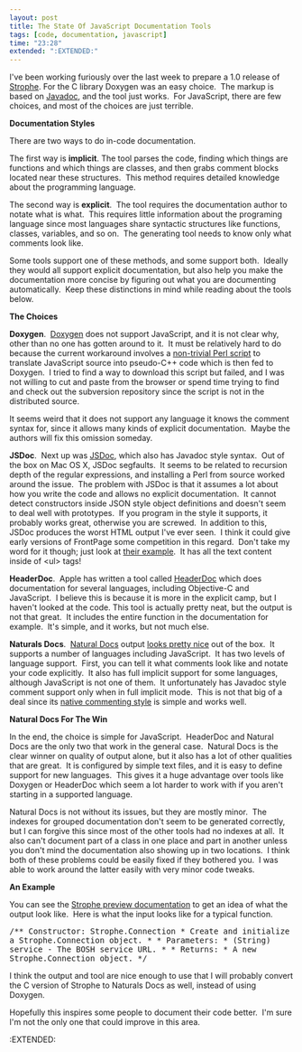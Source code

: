 ```yaml
---
layout: post
title: The State Of JavaScript Documentation Tools
tags: [code, documentation, javascript]
time: "23:28"
extended: ":EXTENDED:"
---
```


I've been working furiously over the last week to prepare a 1.0 release of <a href="http://metajack.im/2008/06/30/strophe-preview-xmpp-in-javascript/">Strophe</a>. For the C library Doxygen was an easy choice.  The markup is based on <a href="http://en.wikipedia.org/wiki/Javadoc">Javadoc</a>, and the tool just works.  For JavaScript, there are few choices, and most of the choices are just terrible.

<strong>Documentation Styles</strong>

There are two ways to do in-code documentation.

The first way is <strong>implicit</strong>. The tool parses the code, finding which things are functions and which things are classes, and then grabs comment blocks located near these structures.  This method requires detailed knowledge about the programming language.

The second way is <strong>explicit</strong>.  The tool requires the documentation author to notate what is what.  This requires little information about the programing language since most languages share syntactic structures like functions, classes, variables, and so on.  The generating tool needs to know only what comments look like.

Some tools support one of these methods, and some support both.  Ideally they would all support explicit documentation, but also help you make the documentation more concise by figuring out what you are documenting automatically.  Keep these distinctions in mind while reading about the tools below.

<strong>The Choices</strong>

<strong>Doxygen</strong>.  <a href="http://www.doxygen.org/">Doxygen</a> does not support JavaScript, and it is not clear why, other than no one has gotten around to it.  It must be relatively hard to do because the current workaround involves a <a href="http://jsunit.berlios.de/internal.html">non-trivial Perl script</a> to translate JavaScript source into pseudo-C++ code which is then fed to Doxygen.  I tried to find a way to download this script but failed, and I was not willing to cut and paste from the browser or spend time trying to find and check out the subversion repository since the script is not in the distributed source.

It seems weird that it does not support any language it knows the comment syntax for, since it allows many kinds of explicit documentation.  Maybe the authors will fix this omission someday.

<strong>JSDoc</strong>.  Next up was <a href="http://jsdoc.sourceforge.net/">JSDoc</a>, which also has Javadoc style syntax.  Out of the box on Mac OS X, JSDoc segfaults.  It seems to be related to recursion depth of the regular expressions, and installing a Perl from source worked around the issue.  The problem with JSDoc is that it assumes a lot about how you write the code and allows no explicit documentation.  It cannot detect constructors inside JSON style object definitions and doesn't seem to deal well with prototypes.  If you program in the style it supports, it probably works great, otherwise you are screwed.  In addition to this, JSDoc produces the worst HTML output I've ever seen.  I think it could give early versions of FrontPage some competition in this regard.  Don't take my word for it though; just look at <a href="http://jsdoc.sourceforge.net/example/Bar.html">their example</a>.  It has all the text content inside of &lt;ul&gt; tags!

<strong>HeaderDoc</strong>.  Apple has written a tool called <a href="http://developer.apple.com/darwin/projects/headerdoc/">HeaderDoc</a> which does documentation for several languages, including Objective-C and JavaScript.  I believe this is because it is more in the explicit camp, but I haven't looked at the code. This tool is actually pretty neat, but the output is not that great.  It includes the entire function in the documentation for example.  It's simple, and it works, but not much else.

<strong>Naturals Docs</strong>.  <a href="http://www.naturaldocs.org/">Natural Docs</a> output <a href="http://people.chesspark.com/~jack/strophe-preview/doc/files/strophe-js.html">looks pretty nice</a> out of the box.  It supports a number of languages including JavaScript.  It has two levels of language support.  First, you can tell it what comments look like and notate your code explicitly.  It also has full implicit support for some languages, although JavaScript is not one of them.  It unfortunately has Javadoc style comment support only when in full implicit mode.  This is not that big of a deal since its <a href="http://www.naturaldocs.org/documenting.html">native commenting style</a> is simple and works well.

<strong>Natural Docs For The Win</strong>

In the end, the choice is simple for JavaScript.  HeaderDoc and Natural Docs are the only two that work in the general case.  Natural Docs is the clear winner on quality of output alone, but it also has a lot of other qualities that are great.  It is configured by simple text files, and it is easy to define support for new languages.  This gives it a huge advantage over tools like Doxygen or HeaderDoc which seem a lot harder to work with if you aren't starting in a supported language.

Natural Docs is not without its issues, but they are mostly minor.  The indexes for grouped documentation don't seem to be generated correctly, but I can forgive this since most of the other tools had no indexes at all.  It also can't document part of a class in one place and part in another unless you don't mind the documentation also showing up in two locations.  I think both of these problems could be easily fixed if they bothered you.  I was able to work around the latter easily with very minor code tweaks.

<strong>An Example</strong>

You can see the <a href="http://people.chesspark.com/~jack/strophe-preview/doc/files/strophe-js.html">Strophe preview documentation</a> to get an idea of what the output look like.  Here is what the input looks like for a typical function.

<tt>
/** Constructor: Strophe.Connection
*  Create and initialize a Strophe.Connection object.
*
*  Parameters:
*    (String) service - The BOSH service URL.
*
*  Returns:
*    A new Strophe.Connection object.
*/
</tt>

I think the output and tool are nice enough to use that I will probably convert the C version of Strophe to Naturals Docs as well, instead of using Doxygen.

Hopefully this inspires some people to document their code better.  I'm sure I'm not the only one that could improve in this area.

:EXTENDED:


